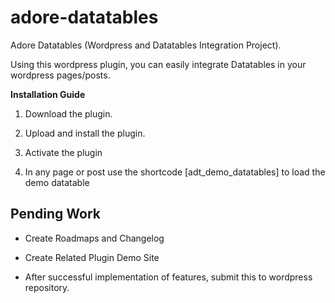 # adore-datatables
Adore Datatables (Wordpress and Datatables Integration Project).

Using this wordpress plugin, you can easily integrate Datatables in your wordpress pages/posts.

******************************Installation Guide******************************

1. Download the plugin.

2. Upload and install the plugin.

3. Activate the plugin

4. In any page or post use the shortcode [adt_demo_datatables] to load the demo datatable


Pending Work
--------------------------------------------------------------------------------

* Create Roadmaps and Changelog

* Create Related Plugin Demo Site

* After successful implementation of features, submit this to wordpress repository.
